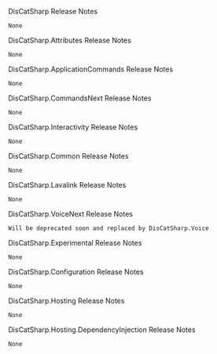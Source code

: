 DisCatSharp Release Notes

    None


DisCatSharp.Attributes Release Notes

    None


DisCatSharp.ApplicationCommands Release Notes

    None


DisCatSharp.CommandsNext Release Notes

    None

DisCatSharp.Interactivity Release Notes

    None

DisCatSharp.Common Release Notes

    None


DisCatSharp.Lavalink Release Notes

    None


DisCatSharp.VoiceNext Release Notes

    Will be deprecated soon and replaced by DisCatSharp.Voice


DisCatSharp.Experimental Release Notes

    None


DisCatSharp.Configuration Release Notes

    None


DisCatSharp.Hosting Release Notes

    None


DisCatSharp.Hosting.DependencyInjection Release Notes

    None
